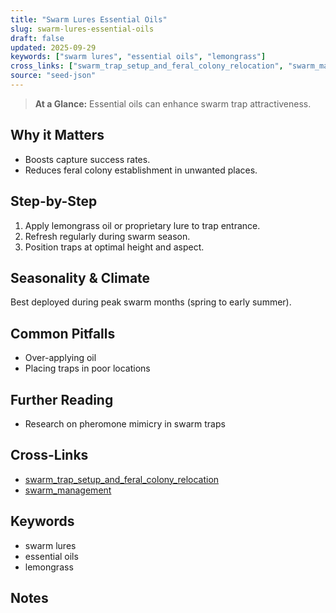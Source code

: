 ```yaml
---
title: "Swarm Lures Essential Oils"
slug: swarm-lures-essential-oils
draft: false
updated: 2025-09-29
keywords: ["swarm lures", "essential oils", "lemongrass"]
cross_links: ["swarm_trap_setup_and_feral_colony_relocation", "swarm_management"]
source: "seed-json"
---
```


> **At a Glance:** Essential oils can enhance swarm trap attractiveness.

## Why it Matters
- Boosts capture success rates.
- Reduces feral colony establishment in unwanted places.

## Step-by-Step
1) Apply lemongrass oil or proprietary lure to trap entrance.
2) Refresh regularly during swarm season.
3) Position traps at optimal height and aspect.

## Seasonality & Climate
Best deployed during peak swarm months (spring to early summer).

## Common Pitfalls
- Over-applying oil
- Placing traps in poor locations

## Further Reading
- Research on pheromone mimicry in swarm traps

## Cross-Links
- [swarm_trap_setup_and_feral_colony_relocation](/topics/swarm-trap-setup-and-feral-colony-relocation/)
- [swarm_management](/topics/swarm-management/)

## Keywords
- swarm lures
- essential oils
- lemongrass

## Notes

